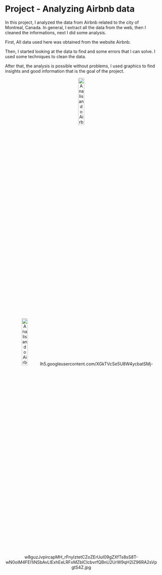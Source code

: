 # Project - Analyzing Airbnb data

In this project, I analyzed the data from Airbnb related to the city of Montreal, Canada. 
In general, I extract all the data from the web, then I cleaned the informations, next I did some analysis.

First, All data used here was obtained from the website Airbnb.

Then, I started looking at the data to find and some errors that I can solve. I used some techniques to clean the data.

After that, the analysis is possible without problems, I used graphics to find insights and good information that is the goal of the project.

<p align="center"><img alt="Analisando Airbnb" width="20%" src="https://www.area360.com.au/wp-content/uploads/2017/09/airbnb-logo.jpg"></p>


<p align="center"><img alt="Analisando Airbnb" width="20%" src="">lh5.googleusercontent.com/XGkTVcSe5U8W4ycbatSMj-w8guzJvpircapMH_rFnyIztetCZoZErUuI09gZXfTs8sS8T-wN0oiM4FEI1iNSbAvLIExhEeLRFxMZblCIcbvrfQBnU2UrW9qH2IZ96RA2sVpgtS4Z.jpg</p>
